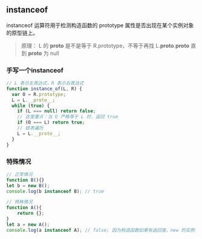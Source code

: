 ## instanceof 
instanceof 运算符用于检测构造函数的 prototype 属性是否出现在某个实例对象的原型链上。
> 原理： L 的 __proto__ 是不是等于 R.prototype，不等于再找 L.__proto__.__proto__ 直到 __proto__ 为 null

### 手写一个instanceof
```js
// L 表示左表达式，R 表示右表达式
function instance_of(L, R) {
  var O = R.prototype;
  L = L.__proto__;
  while (true) {
    if (L === null) return false;
    // 这里重点：当 O 严格等于 L 时，返回 true
    if (O === L) return true;
    // 链表遍历
    L = L.__proto__;
  }
}
```
### 特殊情况
```js
// 正常情况
function B(){}
let b = new B();
console.log(b instanceof B); // true

// 特殊情况
function A(){
    return {};
}
let a = new A();
console.log(a instanceof A); // false; 因为构造函数如果有返回值，new 的实例 就是该返回值，而该实例直接指向 Object，没有指向该构造函数，所以为false；
```